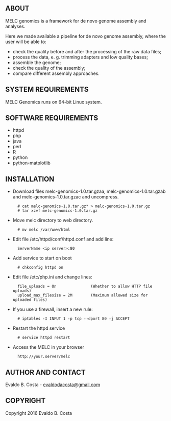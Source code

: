 ABOUT
-----

MELC genomics is a framework for de novo genome assembly and analyses.

Here we made available a pipeline for de novo genome assembly, where the user will be able to:

- check the quality before and after the processing of the raw data files;
- process the data, e. g. trimming adapters and low quality bases;
- assemble the genome;
- check the quality of the assembly;
- compare different assembly approaches.


SYSTEM REQUIREMENTS
-------------------

MELC Genomics runs on 64-bit Linux system.


SOFTWARE REQUIREMENTS
---------------------

- httpd
- php
- java
- perl
- R
- python
- python-matplotlib


INSTALLATION
------------

- Download files melc-genomics-1.0.tar.gzaa, melc-genomics-1.0.tar.gzab and melc-genomics-1.0.tar.gzac and uncompress.

        # cat melc-genomics-1.0.tar.gz* > melc-genomics-1.0.tar.gz
        # tar xzvf melc-genomics-1.0.tar.gz
        
- Move melc directory to web directory.

        # mv melc /var/www/html

- Edit file /etc/httpd/conf/httpd.conf and add line:

        ServerName <ip server>:80

- Add service to start on boot

        # chkconfig httpd on

- Edit file /etc/php.ini and change lines:

        file_uploads = On               (Whether to allow HTTP file uploads)
        upload_max_filesize = 2M        (Maximum allowed size for uploaded files)

- If you use a firewall, insert a new rule:

        # iptables -I INPUT 1 -p tcp --dport 80 -j ACCEPT

- Restart the httpd service

        # service httpd restart

- Access the MELC in your browser

        http://your.server/melc


AUTHOR AND CONTACT
------------------

Evaldo B. Costa - evaldodacosta@gmail.com


COPYRIGHT
---------

Copyright 2016 Evaldo B. Costa
